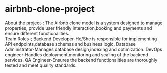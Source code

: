 # airbnb-clone-project
About the project-:                                                                                                                                                                   The Airbnb clone model is a system designed to manage properties, provide user friendly interaction,booking and payments and ensure different functionalities.                  
Team Roles-;
Backend Developer-He/She is responsible for implementing API endpoints,database schemas and business logic.
Database Administrator-Manages database design,indexing and optimization.
DevOps engineer-Handles deployment,monitoring and scaling of the backend services.
QA Engineer-Ensures the backend functionalities are thoroughly tested and meet quality standards.
